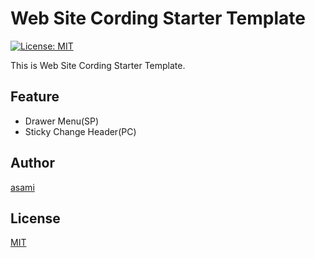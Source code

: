 # Web Site Cording Starter Template

[![License: MIT](https://img.shields.io/badge/License-MIT-yellow.svg)](https://opensource.org/licenses/MIT)

This is Web Site Cording Starter Template.


## Feature
- Drawer Menu(SP)
- Sticky Change Header(PC)


## Author

[asami](http://asami.tokyo)


## License

[MIT](http://b4b4r07.mit-license.org)
